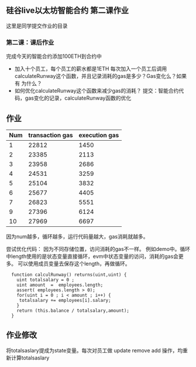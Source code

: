 ## 硅谷live以太坊智能合约 第二课作业
这里是同学提交作业的目录

### 第二课：课后作业
完成今天的智能合约添加100ETH到合约中
- 加入十个员工，每个员工的薪水都是1ETH
每次加入一个员工后调用calculateRunway这个函数，并且记录消耗的gas是多少？Gas变化么？如果有 为什么？
- 如何优化calculateRunway这个函数来减少gas的消耗？
提交：智能合约代码，gas变化的记录，calculateRunway函数的优化


## 作业
| Num|  transaction gas |  execution gas |
| --- | --- | --- | 
| 1 | 22812 |  1450|
|2 | 23385 |   2113
| 3  |23958| 2686  |  
| 4 |  24531  | 3259  |  
| 5 | 25104 | 3832  |  
| 6 | 25677| 4405 |  
| 7 | 26823|  5551|  
| 9 |  27396 | 6124 |  
| 10 |  27969 | 6697 |


因为num越多，循环越多，运行代码量越大，gas消耗就越多。

尝试优化代码：
因为不同存储位置，访问消耗的gas不一样。
例如demo中。循环中length使用的是状态变量直接循环，evm中状态变量的访问，消耗的gas会更多。
可以使用成员变量去保存这个length，再做循环。
```
  function calculRunway() returns(uint,uint) {
    uint totalsalary = 0 ;
    uint amount  =  employees.length;
    assert( employees.length > 0);
    for(uint i = 0 ; i < amount ; i++) {
     totalsalary += employees[i].salary;
    }
    return (this.balance / totalsalary,amount);
  }
```
## 作业修改
将totalsaslary提成为state变量。每次对员工做 update remove add 操作，均重新计算totalsaslary

